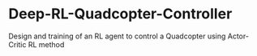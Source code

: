 # Deep-RL-Quadcopter-Controller
Design and training of an RL agent to control a Quadcopter using Actor-Critic RL method
